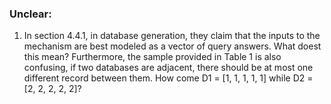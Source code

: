 ### Unclear:
1. In section 4.4.1, in database generation, they claim that the inputs to the mechanism are best modeled as a vector of query answers. What doest this mean? Furthermore, the sample provided in Table 1 is also confusing, if two databases are adjacent, there should be at most one different record between them. How come D1 = [1, 1, 1, 1, 1] while D2 = [2, 2, 2, 2, 2]?
<!--stackedit_data:
eyJoaXN0b3J5IjpbLTEyMTc1NjEzMDMsLTIwODg3NDY2MTJdfQ
==
-->